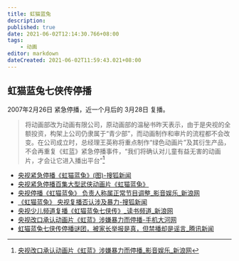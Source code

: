 ```yaml
---
title: 虹猫蓝兔
description:
published: true
date: 2021-06-02T12:14:30.766+08:00
tags:
    - 动画
editor: markdown
dateCreated: 2021-06-02T11:59:43.021+08:00
---
```


## 虹猫蓝兔七侠传停播

2007年2月26日 紧急停播，近一个月后的 3月28日 复播。

> 将动画部改为动画有限公司，原动画部的温秘书昨天表示，由于是央视的全额投资，构架上公司仍隶属于“青少部”，而动画制作和审片的流程都不会改变。在公司成立时，总经理王英称将重点制作“绿色动画片”及其衍生产品，不会再重复《虹蓝》紧急停播事件，“我们将确认对儿童有益无害的动画片，才会让它进入播出平台”[^07-03-20]

[^07-03-20]: [央视改口承认动画片《虹蓝》涉嫌暴力而停播_影音娱乐_新浪网](https://web.archive.org/web/20111225185431/http://ent.sina.com.cn/v/m/2007-03-20/07211485021.html)

+ [央视紧急停播《虹猫蓝兔》(图)-搜狐新闻](https://web.archive.org/web/20070304073105/http://news.sohu.com/20070301/n248439498.shtml)
+ [央视紧急停播百集大型武侠动画片《虹猫蓝兔》](https://web.archive.org/web/20200812130843/https://www.chinadaily.com.cn/hqylss/2007-03/01/content_816712.htm)
+ [央视停播《虹猫蓝兔》 负责人称属正常节目调整_影音娱乐_新浪网](https://web.archive.org/web/20111229003928/http://ent.sina.com.cn/v/m/2007-03-02/01051464064.html)
+ [《虹猫蓝兔》 央视复播否认涉及暴力-搜狐新闻](https://web.archive.org/web/20210602120437/https://news.sohu.com/20070331/n249107479.shtml)
+ [央视少儿频道复播《虹猫蓝兔七侠传》_读书频道_新浪网](https://web.archive.org/web/20160304200645/http://book.sina.com.cn/news/c/2007-03-30/1037212703.shtml)
+ [央视改口承认动画片《虹蓝》涉嫌暴力而停播-手机大河网](https://web.archive.org/web/20210602115719/https://4g.dahe.cn/edu/20131023102479492)
+ [虹猫蓝兔七侠传停播谜团，被家长举报是真，但禁播却是谣言_腾讯新闻](https://web.archive.org/web/20210602120028/https://new.qq.com/omn/20210121/20210121A0FLQK00.html)
